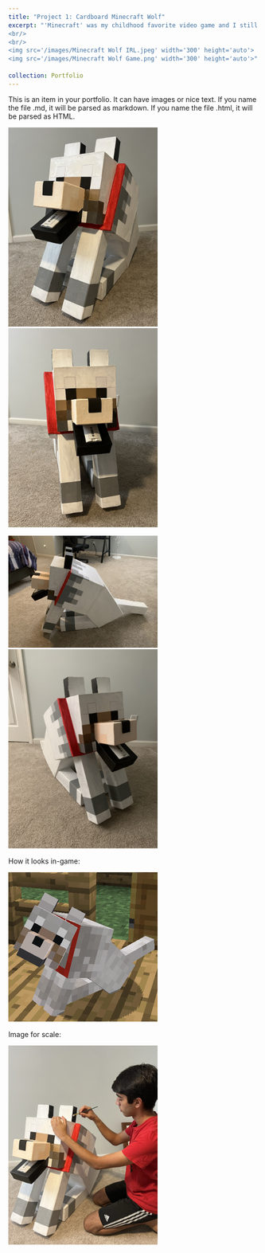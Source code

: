 ```yaml
---
title: "Project 1: Cardboard Minecraft Wolf"
excerpt: "'Minecraft' was my childhood favorite video game and I still play it today, and one of my favorite mechanics is the ability to tame a pet wolf. This was the first project I ever made, fully made of cardboard and hand-painted. It's not complex with any electronics, but it's very monumental since it began my love for engineering and building.
<br/>
<br/>
<img src='/images/Minecraft Wolf IRL.jpeg' width='300' height='auto'>
<img src='/images/Minecraft Wolf Game.png' width='300' height='auto'>"

collection: Portfolio
---
```

This is an item in your portfolio. It can have images or nice text. If you name the file .md, it will be parsed as markdown. If you name the file .html, it will be parsed as HTML. 
<p></p>
<img src='/images/Minecraft Wolf IRL.jpeg' width='300' height='auto'>
<img src='/images/Minecraft Dog Front View.jpeg' width='300' height='auto'>
<p></p>
<img src='/images/Minecraft Wolf Side View.jpeg' width='300' height='auto'>
<img src='/images/Minecraft Dog Right View.jpeg' width='300' height='auto'>
<p></p>
How it looks in-game:
<p></p>
<img src='/images/Minecraft Wolf Game.png' width='300' height='auto'>
<p></p>
Image for scale:
<p></p>
<img src='/images/Minecraft Dog Work Pose.jpeg' width='300' height='auto'>



